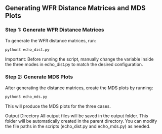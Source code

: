 ## Generating WFR Distance Matrices and MDS Plots

### Step 1: Generate WFR Distance Matrices

To generate the WFR distance matrices, run:

```bash
python3 echo_dist.py
```

Important:
Before running the script, manually change the variable inside the three modes in echo_dist.py to match the desired configuration.

### Step 2: Generate MDS Plots

After generating the distance matrices, create the MDS plots by running:

```bash
python3 echo_mds.py
```

This will produce the MDS plots for the three cases.

Output Directory
All output files will be saved in the output folder. This folder will be automatically created in the parent directory. You can modify the file paths in the scripts (echo_dist.py and echo_mds.py) as needed.

